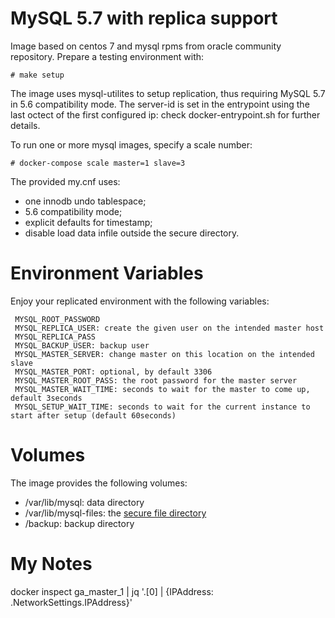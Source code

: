 # MySQL 5.7 with replica support

Image based on centos 7 and mysql rpms from oracle community repository. Prepare a testing environment with:

    # make setup


The image uses mysql-utilites to setup replication, thus requiring MySQL 5.7 in 5.6 compatibility mode. The server-id is
set in the entrypoint using the last octect of the first configured ip: check docker-entrypoint.sh for further details.

To run one or more mysql images, specify a scale number:

    # docker-compose scale master=1 slave=3

The provided my.cnf uses:

  - one innodb undo tablespace;
  - 5.6 compatibility mode;
  - explicit defaults for timestamp;
  - disable load data infile outside the secure directory.


# Environment Variables

Enjoy your replicated environment with the following variables:

     MYSQL_ROOT_PASSWORD
     MYSQL_REPLICA_USER: create the given user on the intended master host
     MYSQL_REPLICA_PASS
     MYSQL_BACKUP_USER: backup user
     MYSQL_MASTER_SERVER: change master on this location on the intended slave
     MYSQL_MASTER_PORT: optional, by default 3306
     MYSQL_MASTER_ROOT_PASS: the root password for the master server
     MYSQL_MASTER_WAIT_TIME: seconds to wait for the master to come up, default 3seconds
     MYSQL_SETUP_WAIT_TIME: seconds to wait for the current instance to start after setup (default 60seconds)


# Volumes

The image provides the following volumes:

  - /var/lib/mysql: data directory
  - /var/lib/mysql-files: the [secure file directory](https://dev.mysql.com/doc/refman/5.7/en/server-options.html#option_mysqld_secure-file-priv)
  - /backup: backup directory

# My Notes

docker inspect ga_master_1 | jq '.[0] | {IPAddress: .NetworkSettings.IPAddress}'

 
